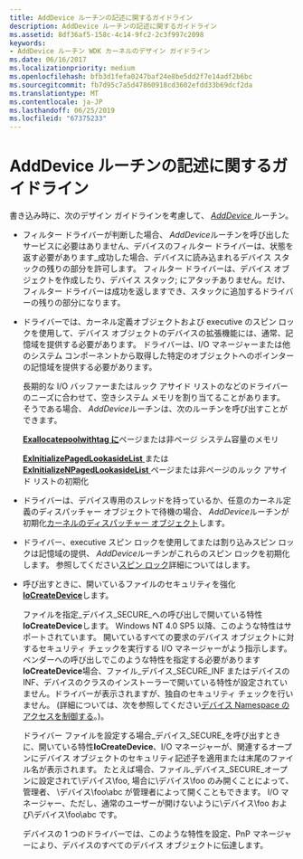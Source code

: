 ```yaml
---
title: AddDevice ルーチンの記述に関するガイドライン
description: AddDevice ルーチンの記述に関するガイドライン
ms.assetid: 8df36af5-158c-4c14-9fc2-2c3f997c2098
keywords:
- AddDevice ルーチン WDK カーネルのデザイン ガイドライン
ms.date: 06/16/2017
ms.localizationpriority: medium
ms.openlocfilehash: bfb3d1fefa0247baf24e8be5dd2f7e14adf2b6bc
ms.sourcegitcommit: fb7d95c7a5d47860918cd3602efdd33b69dcf2da
ms.translationtype: MT
ms.contentlocale: ja-JP
ms.lasthandoff: 06/25/2019
ms.locfileid: "67375233"
---
```

# <a name="guidelines-for-writing-adddevice-routines"></a>AddDevice ルーチンの記述に関するガイドライン





書き込み時に、次のデザイン ガイドラインを考慮して、 [ *AddDevice* ](https://docs.microsoft.com/windows-hardware/drivers/ddi/content/wdm/nc-wdm-driver_add_device)ルーチン。

-   フィルター ドライバーが判断した場合、 *AddDevice*ルーチンを呼び出したサービスに必要はありません、デバイスのフィルター ドライバーは、状態を返す必要があります\_成功した場合、デバイスに読み込まれるデバイス スタックの残りの部分を許可します。 フィルター ドライバーは、デバイス オブジェクトを作成したり、デバイス スタック; にアタッチありません。だけ、フィルター ドライバーは成功を返しますでき、スタックに追加するドライバーの残りの部分になります。

-   ドライバーでは、カーネル定義オブジェクトおよび executive のスピン ロックを使用して、デバイス オブジェクトのデバイスの拡張機能には、通常、記憶域を提供する必要があります。 ドライバーは、I/O マネージャーまたは他のシステム コンポーネントから取得した特定のオブジェクトへのポインターの記憶域を提供する必要があります。

    長期的な I/O バッファーまたはルック アサイド リストのなどのドライバーのニーズに合わせて、空きシステム メモリを割り当てることがあります。 そうである場合、 *AddDevice*ルーチンは、次のルーチンを呼び出すことができます。

    [**Exallocatepoolwithtag に**](https://docs.microsoft.com/windows-hardware/drivers/ddi/content/wdm/nf-wdm-exallocatepoolwithtag)ページまたは非ページ システム容量のメモリ

    [**ExInitializePagedLookasideList** ](https://docs.microsoft.com/windows-hardware/drivers/ddi/content/wdm/nf-wdm-exinitializepagedlookasidelist)または[ **ExInitializeNPagedLookasideList** ](https://docs.microsoft.com/windows-hardware/drivers/ddi/content/wdm/nf-wdm-exinitializenpagedlookasidelist)ページまたは非ページのルック アサイド リストの初期化

-   ドライバーは、デバイス専用のスレッドを持っているか、任意のカーネル定義のディスパッチャー オブジェクトで待機の場合、 *AddDevice*ルーチンが初期化[カーネルのディスパッチャー オブジェクト](kernel-dispatcher-objects.md)します。

-   ドライバー、executive スピン ロックを使用してまたは割り込みスピン ロックは記憶域の提供、 *AddDevice*ルーチンがこれらのスピン ロックを初期化します。 参照してください[スピン ロック](spin-locks.md)詳細についてはします。

-   呼び出すときに、開いているファイルのセキュリティを強化[ **IoCreateDevice**](https://docs.microsoft.com/windows-hardware/drivers/ddi/content/wdm/nf-wdm-iocreatedevice)します。

    ファイルを指定\_デバイス\_SECURE\_への呼び出しで開いている特性**IoCreateDevice**します。 Windows NT 4.0 SP5 以降、このような特性はサポートされています。 開いているすべての要求のデバイス オブジェクトに対するセキュリティ チェックを実行する I/O マネージャーがよう指示します。 ベンダーへの呼び出しでこのような特性を指定する必要があります**IoCreateDevice**場合、ファイル\_デバイス\_SECURE\_INF またはデバイスの INF、デバイスのクラスのインストーラーで開いている特性が設定されていません。ドライバーが表示されますが、独自のセキュリティ チェックを行いません。 (詳細については、次を参照してください[デバイス Namespace のアクセスを制御する](controlling-device-namespace-access.md)。)。

    ドライバー ファイルを設定する場合\_デバイス\_SECURE\_を呼び出すときに、開いている特性**IoCreateDevice**、I/O マネージャーが、関連するオープンにデバイス オブジェクトのセキュリティ記述子を適用または末尾のファイル名が表示されます。 たとえば場合、ファイル\_デバイス\_SECURE\_オープンに設定されて\\デバイス\\foo, 場合に\\デバイス\\foo のみ開くことによって、管理者、 \\デバイス\\foo\\abc が管理者によって開くこともできます。 I/O マネージャー、ただし、通常のユーザーが開けないように\\デバイス\\foo および\\デバイス\\foo\\abc です。

    デバイスの 1 つのドライバーでは、このような特性を設定、PnP マネージャーにより、デバイスのすべてのデバイス オブジェクトに伝達します。

 

 




